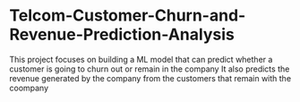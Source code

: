 # Telcom-Customer-Churn-and-Revenue-Prediction-Analysis
This project focuses on building a ML model that can predict whether a customer is going to churn out or remain in the company
It also predicts the revenue generated by the company from the customers that remain with the coompany
